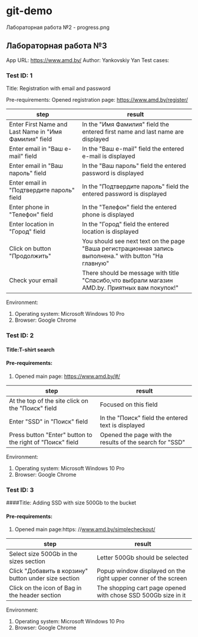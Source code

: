 # git-demo
Лабораторная работа №2 - progress.png

## Лабораторная работа №3
App URL: https://www.amd.by/  Author: Yankovskiy Yan
Test cases:
### Test ID: 1

Title: Registration with email and password

Pre-requirements:
Opened registration page: https://www.amd.by/register/

|step|result|
|----|------|
|Enter First Name and Last Name in "Имя Фамилия" field|In the "Имя Фамилия" field the entered first name and last name are displayed|
|Enter email in "Ваш e-mail" field|In the "Ваш e-mail" field the entered e-mail is displayed|
|Enter email in "Ваш пароль" field|In the "Ваш пароль" field the entered password is displayed|
|Enter email in "Подтвердите пароль" field|In the "Подтвердите пароль" field the entered password is displayed|
|Enter phone in "Телефон" field|In the "Телефон" field the entered phone is displayed|
|Enter location in "Город" field|In the "Город" field the entered location is displayed|
|Click on button "Продолжить"|You should see next text on the page "Ваша регистрационная запись выполнена." with button "На главную"|
|Check your email|There should be message with title "Спасибо,что выбрали магазин AMD.by. Приятных вам покупок!"|

Environment:

1. Operating system: Microsoft Windows 10 Pro
2. Browser: Google Chrome

### Test ID: 2

#### Title:T-shirt search

#### Pre-requirements:
1. Opened main page: https://www.amd.by/#/

|step|result|
|----|------|
|At the top of the site click on the "Поиск" field|Focused on this field|
|Enter "SSD" in "Поиск" field|In the "Поиск" field the entered text is displayed|
|Press button "Enter" button to the right of "Поиск" field|Opened the page with the results of the search for "SSD"|

Environment:

1. Operating system: Microsoft Windows 10 Pro
2. Browser: Google Chrome


### Test ID: 3

####Title: Adding SSD with size 500Gb to the bucket

#### Pre-requirements:
1. Opened main page:https: //www.amd.by/simplecheckout/

|step|result|
|----|------|
|Select size 500Gb in the sizes section|Letter 500Gb should be selected|
|Click "Добавить в корзину" button under size section|Popup window displayed on the right upper conner of the screen|
|Click on the icon of Bag in the header section|The shopping cart page opened with chose SSD 500Gb size in it|


Environment:

1. Operating system: Microsoft Windows 10 Pro
2. Browser: Google Chrome
